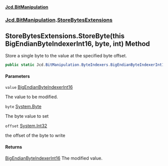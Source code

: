 #### [Jcd.BitManipulation](index.md 'index')
### [Jcd.BitManipulation](Jcd.BitManipulation.md 'Jcd.BitManipulation').[StoreBytesExtensions](Jcd.BitManipulation.StoreBytesExtensions.md 'Jcd.BitManipulation.StoreBytesExtensions')

## StoreBytesExtensions.StoreByte(this BigEndianByteIndexerInt16, byte, int) Method

Store a single byte to the value at the specified byte offset.

```csharp
public static Jcd.BitManipulation.ByteIndexers.BigEndianByteIndexerInt16 StoreByte(this Jcd.BitManipulation.ByteIndexers.BigEndianByteIndexerInt16 value, byte @byte, int offset);
```
#### Parameters

<a name='Jcd.BitManipulation.StoreBytesExtensions.StoreByte(thisJcd.BitManipulation.ByteIndexers.BigEndianByteIndexerInt16,byte,int).value'></a>

`value` [BigEndianByteIndexerInt16](Jcd.BitManipulation.ByteIndexers.BigEndianByteIndexerInt16.md 'Jcd.BitManipulation.ByteIndexers.BigEndianByteIndexerInt16')

The value to be modified.

<a name='Jcd.BitManipulation.StoreBytesExtensions.StoreByte(thisJcd.BitManipulation.ByteIndexers.BigEndianByteIndexerInt16,byte,int).byte'></a>

`byte` [System.Byte](https://docs.microsoft.com/en-us/dotnet/api/System.Byte 'System.Byte')

The byte value to set

<a name='Jcd.BitManipulation.StoreBytesExtensions.StoreByte(thisJcd.BitManipulation.ByteIndexers.BigEndianByteIndexerInt16,byte,int).offset'></a>

`offset` [System.Int32](https://docs.microsoft.com/en-us/dotnet/api/System.Int32 'System.Int32')

the offset of the byte to write

#### Returns

[BigEndianByteIndexerInt16](Jcd.BitManipulation.ByteIndexers.BigEndianByteIndexerInt16.md 'Jcd.BitManipulation.ByteIndexers.BigEndianByteIndexerInt16')
The modified value.